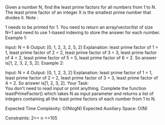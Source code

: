 Given a number N, find the least prime factors for all numbers from 1 to N.  The least prime factor of an integer X is the smallest prime number that divides it.
Note :

1 needs to be printed for 1.
You need to return an array/vector/list of size N+1 and need to use 1-based indexing to store the answer for each number.
Example 1:

Input: N = 6
Output: [0, 1, 2, 3, 2, 5, 2] 
Explanation: least prime factor of 1 = 1,
least prime factor of 2 = 2,
least prime factor of 3 = 3,
least prime factor of 4 = 2,
least prime factor of 5 = 5,
least prime factor of 6 = 2.
So answer is[1, 2, 3, 2, 5, 2]. 
Example 2:

Input: N = 4
Output: [0, 1, 2, 3, 2]
Explanation: least prime factor of 1 = 1,
least prime factor of 2 = 2,
least prime factor of 3 = 3,
least prime factor of 4 = 2.
So answer is[1, 2, 3, 2]. 
Your Task:  
You don't need to read input or print anything. Complete the function leastPrimeFactor() which takes N as input parameter and returns a list of integers containing all the least prime factors of each number from 1 to N.

Expected Time Complexity: O(NlogN)
Expected Auxiliary Space: O(N)

Constraints:
2<= n <=105
